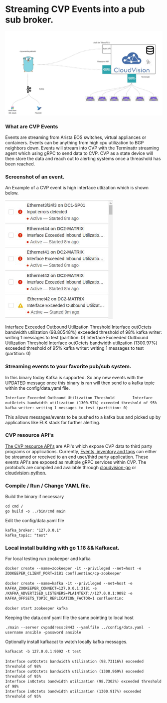 # Streaming CVP Events into a pub sub broker.
![Alt text](media/overall.jpg?raw=true "overall")

### What are CVP Events 

Events are streaming from Arista EOS switches, virtual appliances or containers.  Events can be anything from high cpu utilization to BGP neighbors down.  Events will stream into CVP with the Terminattr streaming agent which using gRPC to send data to CVP.  CVP as a state device will then store the data and reach out to alerting systems once a threashold has been reached. 

### Screenshot of an event.

An Example of a CVP event is high interface utlization which is shown below. 

![Alt text](media/events.jpg?raw=true "events")

Interface Exceeded Outbound Utilization Threshold        Interface outOctets bandwidth utilization (98.80548%) exceeded threshold of 98%
kafka writer: writing 1 messages to test (partition: 0)
Interface Exceeded Outbound Utilization Threshold        Interface outOctets bandwidth utilization (1300.97%) exceeded threshold of 95%
kafka writer: writing 1 messages to test (partition: 0)

### Streaming events to your favorite pub/sub system.

In this binary today Kafka is supported.  So any new events with the UPDATED message once this binary is ran will then send to a kafka topic within the config/data.yaml file.  

```
Interface Exceeded Outbound Utilization Threshold        Interface outOctets bandwidth utilization (1300.97%) exceeded threshold of 95%
kafka writer: writing 1 messages to test (partition: 0)
```

This allows messages/events to be pushed to a kafka bus and picked up by applications like ELK stack for further alerting.

### CVP resource API's

[The CVP resource API's](https://aristanetworks.github.io/cloudvision-apis/modeling/) are API's which expose CVP data to third party programs or applications.  Currently, [Events, inventory and tags](https://aristanetworks.github.io/cloudvision-apis/models/) can either be streamed or received to an end user/third party application.  These events API's are exposed as multiple gRPC services within CVP.  The protobufs are compiled and available through [cloudvision-go](https://github.com/aristanetworks/cloudvision-go) or [cloudvision-python.](https://github.com/aristanetworks/cloudvision-python)

### Compile / Run / Change YAML file. 

Build the binary if necessary 
```
cd cmd /
go build -o ../bin/cmd main 
```

Edit the config/data.yaml file
```
kafka_broker: "127.0.0.1"
kafka_topic: "test"
```

### Local install building with go 1.16 && Kafkacat.

For local testing run zookeeper and kafka 
```
docker create --name=zookeeper -it --privileged --net=host -e ZOOKEEPER_CLIENT_PORT=2181 confluentinc/cp-zookeeper

docker create --name=kafka -it --privileged --net=host -e KAFKA_ZOOKEEPER_CONNECT=127.0.0.1:2181 -e /KAFKA_ADVERTISED_LISTENERS=PLAINTEXT://127.0.0.1:9092 -e KAFKA_OFFSETS_TOPIC_REPLICATION_FACTOR=1 confluentinc

docker start zookeeper kafka 
```

Keeping the data.conf yaml file the same pointing to local host 

```
./main --server cvpaddress:8443 --yamlfile ../config/data.yaml  -username ansible -password ansible
```

Optionally install kafkacat to watch locally kafka messages. 
```
kafkacat -b 127.0.0.1:9092 -t test

Interface outOctets bandwidth utilization (98.73116%) exceeded threshold of 98%
Interface outOctets bandwidth utilization (1300.969%) exceeded threshold of 95%
Interface inOctets bandwidth utilization (98.7302%) exceeded threshold of 98%
Interface inOctets bandwidth utilization (1300.917%) exceeded threshold of 95%
```